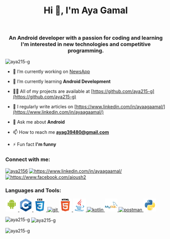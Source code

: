 <h1 align="center">Hi 👋, I'm Aya Gamal</h1>
<img align = "center width =" 400 " scr"https://i1.wp.com/stemettes.org/zine/wp-content/uploads/sites/3/2020/07/giphy-3-1.gif?resize=480%2C480&is-pending-load=1#038;ssl=1 ">
<h3 align="center">An Android developer with a passion for coding and learning I'm interested in new technologies and competitive programming.</h3>

<p align="left"> <img src="https://komarev.com/ghpvc/?username=aya215-g&label=Profile%20views&color=0e75b6&style=flat" alt="aya215-g" /> </p>

- 🔭 I’m currently working on [NewsApp](https://github.com/aya215-g/News-App)

- 🌱 I’m currently learning **Android Development**

- 👨‍💻 All of my projects are available at [https://github.com/aya215-g](https://github.com/aya215-g)

- 📝 I regularly write articles on [https://www.linkedin.com/in/ayaagaamal/](https://www.linkedin.com/in/ayaagaamal/)

- 💬 Ask me about **Android**

- 📫 How to reach me **ayag39480@gmail.com**

- ⚡ Fun fact **I'm funny**

<h3 align="left">Connect with me:</h3>
<p align="left">
<a href="https://twitter.com/aya2156" target="blank"><img align="center" src="https://raw.githubusercontent.com/rahuldkjain/github-profile-readme-generator/master/src/images/icons/Social/twitter.svg" alt="aya2156" height="30" width="40" /></a>
<a href="https://linkedin.com/in/https://www.linkedin.com/in/ayaagaamal/" target="blank"><img align="center" src="https://raw.githubusercontent.com/rahuldkjain/github-profile-readme-generator/master/src/images/icons/Social/linked-in-alt.svg" alt="https://www.linkedin.com/in/ayaagaamal/" height="30" width="40" /></a>
<a href="https://fb.com/https://www.facebook.com/aioush2" target="blank"><img align="center" src="https://raw.githubusercontent.com/rahuldkjain/github-profile-readme-generator/master/src/images/icons/Social/facebook.svg" alt="https://www.facebook.com/aioush2" height="30" width="40" /></a>
</p>

<h3 align="left">Languages and Tools:</h3>
<p align="left"> <a href="https://developer.android.com" target="_blank" rel="noreferrer"> <img src="https://raw.githubusercontent.com/devicons/devicon/master/icons/android/android-original-wordmark.svg" alt="android" width="40" height="40"/> </a> <a href="https://www.w3schools.com/cpp/" target="_blank" rel="noreferrer"> <img src="https://raw.githubusercontent.com/devicons/devicon/master/icons/cplusplus/cplusplus-original.svg" alt="cplusplus" width="40" height="40"/> </a> <a href="https://www.w3schools.com/css/" target="_blank" rel="noreferrer"> <img src="https://raw.githubusercontent.com/devicons/devicon/master/icons/css3/css3-original-wordmark.svg" alt="css3" width="40" height="40"/> </a> <a href="https://git-scm.com/" target="_blank" rel="noreferrer"> <img src="https://www.vectorlogo.zone/logos/git-scm/git-scm-icon.svg" alt="git" width="40" height="40"/> </a> <a href="https://www.w3.org/html/" target="_blank" rel="noreferrer"> <img src="https://raw.githubusercontent.com/devicons/devicon/master/icons/html5/html5-original-wordmark.svg" alt="html5" width="40" height="40"/> </a> <a href="https://www.java.com" target="_blank" rel="noreferrer"> <img src="https://raw.githubusercontent.com/devicons/devicon/master/icons/java/java-original.svg" alt="java" width="40" height="40"/> </a> <a href="https://kotlinlang.org" target="_blank" rel="noreferrer"> <img src="https://www.vectorlogo.zone/logos/kotlinlang/kotlinlang-icon.svg" alt="kotlin" width="40" height="40"/> </a> <a href="https://www.mysql.com/" target="_blank" rel="noreferrer"> <img src="https://raw.githubusercontent.com/devicons/devicon/master/icons/mysql/mysql-original-wordmark.svg" alt="mysql" width="40" height="40"/> </a> <a href="https://postman.com" target="_blank" rel="noreferrer"> <img src="https://www.vectorlogo.zone/logos/getpostman/getpostman-icon.svg" alt="postman" width="40" height="40"/> </a> <a href="https://www.python.org" target="_blank" rel="noreferrer"> <img src="https://raw.githubusercontent.com/devicons/devicon/master/icons/python/python-original.svg" alt="python" width="40" height="40"/> </a> </p>

<p><img align="left" src="https://github-readme-stats.vercel.app/api/top-langs?username=aya215-g&show_icons=true&locale=en&layout=compact" alt="aya215-g" /></p>

<p>&nbsp;<img align="center" src="https://github-readme-stats.vercel.app/api?username=aya215-g&show_icons=true&locale=en" alt="aya215-g" /></p>

<p><img align="center" src="https://github-readme-streak-stats.herokuapp.com/?user=aya215-g&" alt="aya215-g" /></p>
